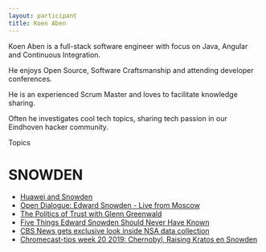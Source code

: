 ```yaml
---
layout: participant
title: Koen Aben
---
```


Koen Aben is a full-stack software engineer with focus on Java, Angular and Continuous Integration. 

He enjoys Open Source, Software Craftsmanship and attending developer conferences. 

He is an experienced Scrum Master and loves to facilitate knowledge sharing.  

Often he investigates cool tech topics, sharing tech passion in our Eindhoven hacker community. 

Topics

# SNOWDEN
- [Huawei and Snowden](https://www.youtube.com/watch?v=jqQgl_ts-vU)
- [Open Dialogue: Edward Snowden - Live from Moscow](https://www.youtube.com/watch?v=oizhVJstxC4)
- [The Politics of Trust with Glenn Greenwald](https://www.youtube.com/watch?v=ZdVaCr-9EOU)
- [Five Things Edward Snowden Should Never Have Known](https://www.youtube.com/watch?v=0UEABCSS7RI)
- [CBS News gets exclusive look inside NSA data collection](https://www.youtube.com/watch?v=Nbg9z0vuzWE)
- [Chromecast-tips week 20 2019: Chernobyl, Raising Kratos en Snowden](https://www.androidplanet.nl/nieuws/chromecast-tips-week-20-2019/)